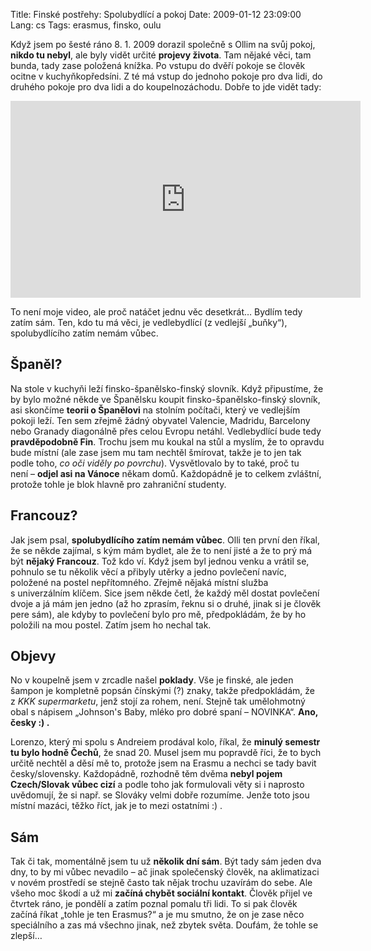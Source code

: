 Title: Finské postřehy: Spolubydlící a pokoj
Date: 2009-01-12 23:09:00
Lang: cs
Tags: erasmus, finsko, oulu

Když jsem po šesté ráno 8. 1. 2009 dorazil společně s Ollim na svůj pokoj, **nikdo tu nebyl**, ale byly vidět určité **projevy života**. Tam nějaké věci, tam bunda, tady zase položená knížka. Po vstupu do dvěří pokoje se člověk ocitne v kuchyňkopředsíni. Z té má vstup do jednoho pokoje pro dva lidi, do druhého pokoje pro dva lidi a do koupelnozáchodu. Dobře to jde vidět tady:

<iframe width="560" height="315" src="https://www.youtube.com/embed/-7rvR9fjpHU" frameborder="0" allowfullscreen></iframe>

To není moje video, ale proč natáčet jednu věc desetkrát… Bydlím tedy zatím sám. Ten, kdo tu má věci, je vedlebydlící (z vedlejší „buňky“), spolubydlícího zatím nemám vůbec.

## Španěl?

Na stole v kuchyňi leží finsko-španělsko-finský slovník. Když připustíme, že by bylo možné někde ve Španělsku koupit finsko-španělsko-finský slovník, asi skončíme **teorii o Španělovi** na stolním počítači, který ve vedlejším pokoji leží. Ten sem zřejmě žádný obyvatel Valencie, Madridu, Barcelony nebo Granady diagonálně přes celou Evropu netáhl. Vedlebydlící bude tedy **pravděpodobně Fin**. Trochu jsem mu koukal na stůl a myslím, že to opravdu bude místní (ale zase jsem mu tam nechtěl šmírovat, takže je to jen tak podle toho, *co oči viděly po povrchu*). Vysvětlovalo by to také, proč tu není – **odjel asi na Vánoce** někam domů. Každopádně je to celkem zvláštní, protože tohle je blok hlavně pro zahraniční studenty.

## Francouz?

Jak jsem psal, **spolubydlícího zatím nemám vůbec**. Olli ten první den říkal, že se někde zajímal, s kým mám bydlet, ale že to není jisté a že to prý má být **nějaký Francouz**. Tož kdo ví. Když jsem byl jednou venku a vrátil se, pohnulo se tu několik věcí a přibyly utěrky a jedno povlečení navíc, položené na postel nepřítomného. Zřejmě nějaká místní služba s univerzálním klíčem. Sice jsem někde četl, že každý měl dostat povlečení dvoje a já mám jen jedno (až ho zprasím, řeknu si o druhé, jinak si je člověk pere sám), ale kdyby to povlečení bylo pro mě, předpokládám, že by ho položili na mou postel. Zatím jsem ho nechal tak.

## Objevy

No v koupelně jsem v zrcadle našel **poklady**. Vše je finské, ale jeden šampon je kompletně popsán čínskými (?) znaky, takže předpokládám, že z *KKK supermarketu*, jenž stojí za rohem, není. Stejně tak umělohmotný obal s nápisem „Johnson's Baby, mléko pro dobré spaní – NOVINKA“. **Ano, česky :) .**

Lorenzo, který mi spolu s Andreiem prodával kolo, říkal, že **minulý semestr tu bylo hodně Čechů**, že snad 20. Musel jsem mu popravdě říci, že to bych určitě nechtěl a děsí mě to, protože jsem na Erasmu a nechci se tady bavit česky/slovensky. Každopádně, rozhodně těm dvěma **nebyl pojem Czech/Slovak vůbec cizí** a podle toho jak formulovali věty si i naprosto uvědomují, že si např. se Slováky velmi dobře rozumíme. Jenže toto jsou místní mazáci, těžko říct, jak je to mezi ostatními :) .

## Sám

Tak či tak, momentálně jsem tu už **několik dní sám**. Být tady sám jeden dva dny, to by mi vůbec nevadilo – ač jinak společenský člověk, na aklimatizaci v novém prostředí se stejně často tak nějak trochu uzavírám do sebe. Ale všeho moc škodí a už mi **začíná chybět sociální kontakt**. Člověk přijel ve čtvrtek ráno, je pondělí a zatím poznal pomalu tři lidi. To si pak člověk začíná říkat „tohle je ten Erasmus?“ a je mu smutno, že on je zase něco speciálního a zas má všechno jinak, než zbytek světa. Doufám, že tohle se zlepší…
